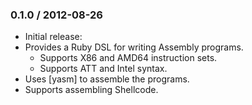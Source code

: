 ### 0.1.0 / 2012-08-26

 * Initial release:
  * Provides a Ruby DSL for writing Assembly programs.
    * Supports X86 and AMD64 instruction sets.
    * Supports ATT and Intel syntax.
  * Uses [yasm] to assemble the programs.
  * Supports assembling Shellcode.

